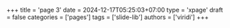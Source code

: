 +++
title = 'page 3'
date = 2024-12-17T05:25:03+07:00
type = 'xpage'
draft = false
categories = ['pages']
tags = ['slide-lib']
authors = ['viridi']
+++
